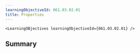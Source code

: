 ```yaml
---
learningObjectiveId: 061.03.02.01
title: Properties
---
```


```tsx eval
<LearningOBjectives learningObjectiveId={061.03.02.01} />
```

## Summary

